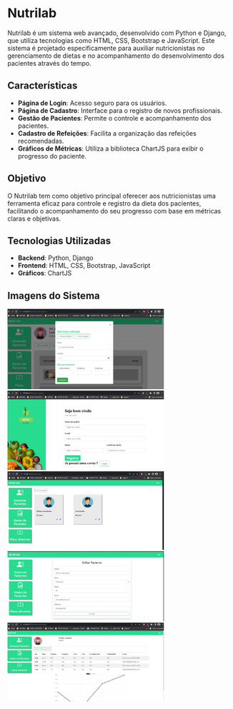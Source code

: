 # Nutrilab

Nutrilab é um sistema web avançado, desenvolvido com Python e Django, que utiliza tecnologias como HTML, CSS, Bootstrap e JavaScript. Este sistema é projetado especificamente para auxiliar nutricionistas no gerenciamento de dietas e no acompanhamento do desenvolvimento dos pacientes através do tempo.

## Características

- **Página de Login**: Acesso seguro para os usuários.
- **Página de Cadastro**: Interface para o registro de novos profissionais.
- **Gestão de Pacientes**: Permite o controle e acompanhamento dos pacientes.
- **Cadastro de Refeições**: Facilita a organização das refeições recomendadas.
- **Gráficos de Métricas**: Utiliza a biblioteca ChartJS para exibir o progresso do paciente.

## Objetivo

O Nutrilab tem como objetivo principal oferecer aos nutricionistas uma ferramenta eficaz para controle e registro da dieta dos pacientes, facilitando o acompanhamento do seu progresso com base em métricas claras e objetivas.

## Tecnologias Utilizadas

- **Backend**: Python, Django
- **Frontend**: HTML, CSS, Bootstrap, JavaScript
- **Gráficos**: ChartJS

## Imagens do Sistema
<p align="left">
  <img src="/assets/img1.jpeg" width="350">
  <img src="/assets/img2.jpeg" width="350">
  <img src="/assets/img3.jpeg" width="350">
  <img src="/assets/img4.jpeg" width="350">
  <img src="/assets/img5.jpeg" width="350">
</p>
